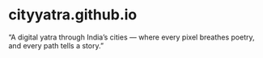 # cityyatra.github.io
“A digital yatra through India’s cities — where every pixel breathes poetry, and every path tells a story.”
